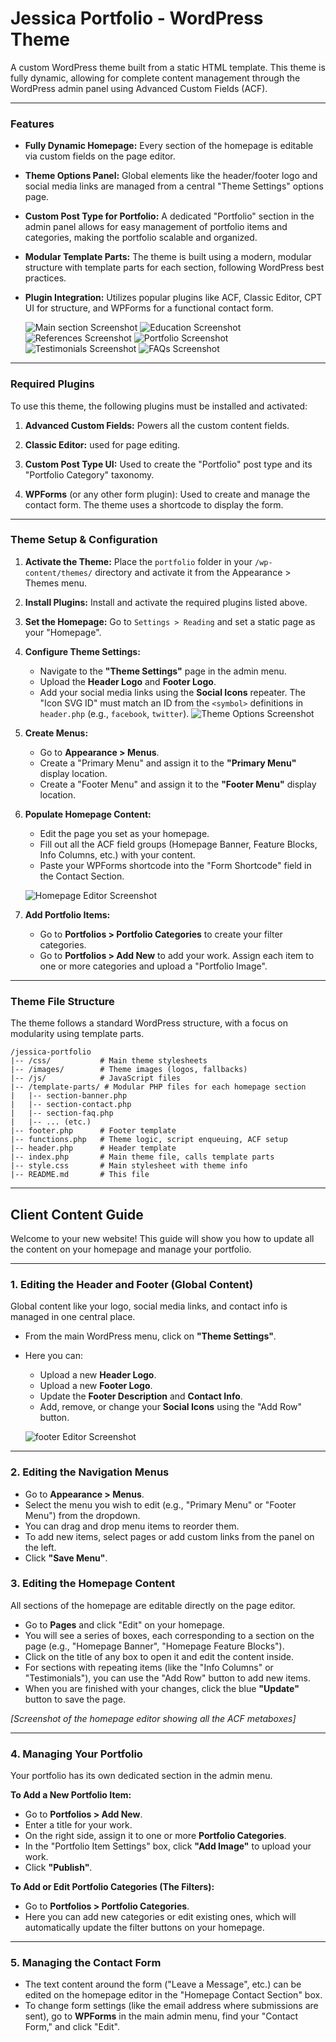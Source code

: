 # Jessica Portfolio - WordPress Theme

A custom WordPress theme built from a static HTML template. This theme is fully dynamic, allowing for complete content management through the WordPress admin panel using Advanced Custom Fields (ACF).

---

### Features

- **Fully Dynamic Homepage:** Every section of the homepage is editable via custom fields on the page editor.
- **Theme Options Panel:** Global elements like the header/footer logo and social media links are managed from a central "Theme Settings" options page.
- **Custom Post Type for Portfolio:** A dedicated "Portfolio" section in the admin panel allows for easy management of portfolio items and categories, making the portfolio scalable and organized.
- **Modular Template Parts:** The theme is built using a modern, modular structure with template parts for each section, following WordPress best practices.
- **Plugin Integration:** Utilizes popular plugins like ACF, Classic Editor, CPT UI for structure, and WPForms for a functional contact form.

  ![Main section Screenshot](screenshots/main.png)
  ![Education Screenshot](screenshots/education.png)
  ![References Screenshot](screenshots/reference.png)
  ![Portfolio Screenshot](screenshots/portfolio.png)
  ![Testimonials Screenshot](screenshots/testimonials.png)
  ![FAQs Screenshot](screenshots/faq.png)
  <!-- ![Contact Screenshot](screenshots/contact.png) -->

---

### Required Plugins

To use this theme, the following plugins must be installed and activated:

1.  **Advanced Custom Fields:** Powers all the custom content fields.
1.  **Classic Editor:** used for page editing.

1.  **Custom Post Type UI:** Used to create the "Portfolio" post type and its "Portfolio Category" taxonomy.
1.  **WPForms** (or any other form plugin): Used to create and manage the contact form. The theme uses a shortcode to display the form.

---

### Theme Setup & Configuration

1.  **Activate the Theme:** Place the `portfolio` folder in your `/wp-content/themes/` directory and activate it from the Appearance > Themes menu.
2.  **Install Plugins:** Install and activate the required plugins listed above.
3.  **Set the Homepage:** Go to `Settings > Reading` and set a static page as your "Homepage".
4.  **Configure Theme Settings:**

    - Navigate to the **"Theme Settings"** page in the admin menu.
    - Upload the **Header Logo** and **Footer Logo**.
    - Add your social media links using the **Social Icons** repeater. The "Icon SVG ID" must match an ID from the `<symbol>` definitions in `header.php` (e.g., `facebook`, `twitter`).
      ![Theme Options Screenshot](screenshots/ThemeSettings.png)

5.  **Create Menus:**

    - Go to **Appearance > Menus**.
    - Create a "Primary Menu" and assign it to the **"Primary Menu"** display location.
    - Create a "Footer Menu" and assign it to the **"Footer Menu"** display location.

6.  **Populate Homepage Content:**

    - Edit the page you set as your homepage.
    - Fill out all the ACF field groups (Homepage Banner, Feature Blocks, Info Columns, etc.) with your content.
    - Paste your WPForms shortcode into the "Form Shortcode" field in the Contact Section.

    ![Homepage Editor Screenshot](screenshots/homepageEditor.png)

7.  **Add Portfolio Items:**
    - Go to **Portfolios > Portfolio Categories** to create your filter categories.
    - Go to **Portfolios > Add New** to add your work. Assign each item to one or more categories and upload a "Portfolio Image".

---

### Theme File Structure

The theme follows a standard WordPress structure, with a focus on modularity using template parts.

```text
/jessica-portfolio
|-- /css/           # Main theme stylesheets
|-- /images/        # Theme images (logos, fallbacks)
|-- /js/            # JavaScript files
|-- /template-parts/ # Modular PHP files for each homepage section
|   |-- section-banner.php
|   |-- section-contact.php
|   |-- section-faq.php
|   |-- ... (etc.)
|-- footer.php      # Footer template
|-- functions.php   # Theme logic, script enqueuing, ACF setup
|-- header.php      # Header template
|-- index.php       # Main theme file, calls template parts
|-- style.css       # Main stylesheet with theme info
|-- README.md       # This file
```

---

## Client Content Guide

Welcome to your new website! This guide will show you how to update all the content on your homepage and manage your portfolio.

---

### 1. Editing the Header and Footer (Global Content)

Global content like your logo, social media links, and contact info is managed in one central place.

- From the main WordPress menu, click on **"Theme Settings"**.
- Here you can:

  - Upload a new **Header Logo**.
  - Upload a new **Footer Logo**.
  - Update the **Footer Description** and **Contact Info**.
  - Add, remove, or change your **Social Icons** using the "Add Row" button.

  ![footer Editor Screenshot](screenshots/footerSettings.png)

---

### 2. Editing the Navigation Menus

- Go to **Appearance > Menus**.
- Select the menu you wish to edit (e.g., "Primary Menu" or "Footer Menu") from the dropdown.
- You can drag and drop menu items to reorder them.
- To add new items, select pages or add custom links from the panel on the left.
- Click **"Save Menu"**.

### 3. Editing the Homepage Content

All sections of the homepage are editable directly on the page editor.

- Go to **Pages** and click "Edit" on your homepage.
- You will see a series of boxes, each corresponding to a section on the page (e.g., "Homepage Banner", "Homepage Feature Blocks").
- Click on the title of any box to open it and edit the content inside.
- For sections with repeating items (like the "Info Columns" or "Testimonials"), you can use the "Add Row" button to add new items.
- When you are finished with your changes, click the blue **"Update"** button to save the page.

_[Screenshot of the homepage editor showing all the ACF metaboxes]_

---

### 4. Managing Your Portfolio

Your portfolio has its own dedicated section in the admin menu.

**To Add a New Portfolio Item:**

- Go to **Portfolios > Add New**.
- Enter a title for your work.
- On the right side, assign it to one or more **Portfolio Categories**.
- In the "Portfolio Item Settings" box, click **"Add Image"** to upload your work.
- Click **"Publish"**.

**To Add or Edit Portfolio Categories (The Filters):**

- Go to **Portfolios > Portfolio Categories**.
- Here you can add new categories or edit existing ones, which will automatically update the filter buttons on your homepage.

---

### 5. Managing the Contact Form

- The text content around the form ("Leave a Message", etc.) can be edited on the homepage editor in the "Homepage Contact Section" box.
- To change form settings (like the email address where submissions are sent), go to **WPForms** in the main admin menu, find your "Contact Form," and click "Edit".
